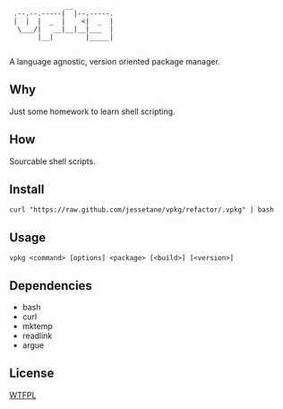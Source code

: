 ```
              __          
 .--.--.-----|  |--.-----.
 |  |  |  _  |    <|  _  |
  \___/|   __|__|__|___  |
       |__|        |_____|
	
```
A language agnostic, version oriented package manager.

## Why
Just some homework to learn shell scripting.

## How
Sourcable shell scripts.

## Install
`curl "https://raw.github.com/jessetane/vpkg/refactor/.vpkg" | bash`

## Usage
`vpkg <command> [options] <package> [<build>] [<version>]`

## Dependencies
* bash  
* curl  
* mktemp  
* readlink  
* argue  

## License
[WTFPL](http://www.wtfpl.net/txt/copying/)
